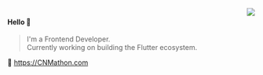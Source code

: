 <img align="right" src="https://github-readme-stats.vercel.app/api?username=CNMathon&show_icons=true&icon_color=805AD5&text_color=718096&bg_color=ffffff&hide_title=true" />

#### Hello 👏

> I'm a Frontend Developer.  
> Currently working on building the Flutter ecosystem.

🔗 https://CNMathon.com
